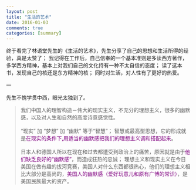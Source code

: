```yaml
---
layout: post
title: "生活的艺术"
date: 2016-01-03
comments: true
categories: [summary]
---
```

终于看完了林语堂先生的《生活的艺术》，先生分享了自己的思想和生活所得的经验，真是太赞了； 我记得在工作后，自己信奉的一个基本准则是多读西方著作，多学西方精神，基本上对我们自己的文化持有一种不太自信的态度； 读了这本书，发现自己的核还是东方精神的核； 同时对生活，对人性有了更好的热爱。

一

先生不愧学贯中西，眼光太独到了。
>我们中国人的理智构造－伟大的现实主义，不充分的理想主义，很多的幽默感，以及对人生和自然的高度诗意感觉性。
><br></br>
>“现实” 加 “梦想” 加 “幽默” 等于“智慧”； 智慧或最高型思想，它的形成就是<font color="#800080">在现实的条件下,用适当的幽默感把我们的理想主义调和搭配起来</font>。
><br></br>
>日本人和德国人所以在现在和过去都遭受到政治上的痛苦，原因就是由于<font color="#800080">他们缺乏良好的“幽默感”</font>，而造成狂热的忠诚； 理想主义和现实主义在今日美国在做有趣的拔河竞赛，美国人对什么东西都很热心，他们的理想主义相比大部分是高尚的，<font color="#800080">美国人的幽默感（爱好玩意儿和原有广博的常识）</font>，是美国民族最大的资产。
>



